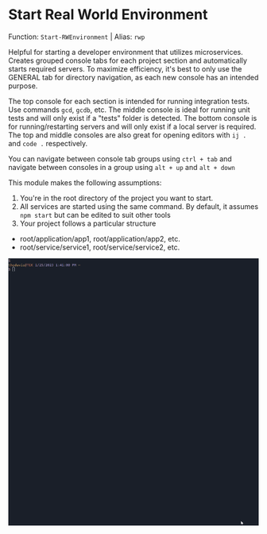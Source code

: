 # Start Real World Environment

Function: `Start-RWEnvironment`
| Alias: `rwp`

Helpful for starting a developer environment that utilizes microservices. Creates grouped console tabs for each project section and automatically starts required servers. To maximize efficiency, it's best to only use the GENERAL tab for directory navigation, as each new console has an intended purpose. 

The top console for each section is intended for running integration tests. Use commands `gcd`, `gcdb`, etc. The middle console is ideal for running unit tests and will only exist if a "tests" folder is detected. The bottom console is for running/restarting servers and will only exist if a local server is required. The top and middle consoles are also great for opening editors with `ij .` and `code .` respectively.

You can navigate between console tab groups using `ctrl + tab` and navigate between consoles in a group using `alt + up` and `alt + down`

This module makes the following assumptions:

1. You're in the root directory of the project you want to start.
2. All services are started using the same command. By default, it assumes `npm start` but can be edited to suit other tools
3. Your project follows a particular structure
  * root/application/app1, root/application/app2, etc.
  * root/service/service1, root/service/service2, etc.

![Start Real World Environment Sample GIF](./rwp_sample.gif)
